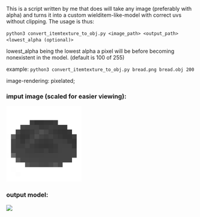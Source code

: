This is a script written by me that does will take any image (preferably with alpha)
and turns it into a custom wielditem-like-model with correct uvs without clipping.
The usage is thus:

`python3 convert_itemtexture_to_obj.py <image_path> <output_path> <lowest_alpha (optional)>`

lowest_alpha being the lowest alpha a pixel will be before becoming nonexistent in the model. (default is 100 of 255)

example: `python3 convert_itemtexture_to_obj.py bread.png bread.obj 200`

image-rendering: pixelated;

### imput image (scaled for easier viewing):
<img src="bread.png" width="200">

### output model:
<img src="bread.gif" width="200">
